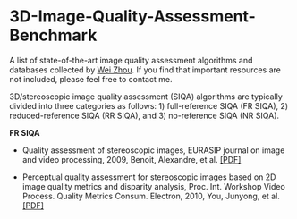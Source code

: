 # 3D-Image-Quality-Assessment-Benchmark
A list of state-of-the-art image quality assessment algorithms and databases collected by [Wei Zhou](http://home.ustc.edu.cn/~weichou). If you find that important resources are not included, please feel free to contact me.

3D/stereoscopic image quality assessment (SIQA) algorithms are typically divided into three categories as follows: 1) full-reference SIQA (FR SIQA), 2) reduced-reference SIQA (RR SIQA), and 3) no-reference SIQA (NR SIQA).

**FR SIQA**
* Quality assessment of stereoscopic images, EURASIP journal on image and video processing, 2009, Benoit, Alexandre, et al. [[PDF]](https://link.springer.com/content/pdf/10.1155/2008/659024.pdf)

* Perceptual quality assessment for stereoscopic images based on 2D image quality metrics and disparity analysis, Proc. Int. Workshop Video Process. Quality Metrics Consum. Electron, 2010, You, Junyong, et al. [[PDF]](https://www.researchgate.net/profile/Xu_Wang/publication/200774635_Perceptual_Quality_Assessment_for_Stereoscopic_Images_Based_on_2D_Image_Quality_Metrics_and_Disparity_Analysis/links/0991bbf095a1fa1220d82520.pdf)

